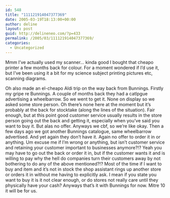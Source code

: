 ```yaml
---
id: 548
title: "111121914047377369"
date: 2005-03-19T18:13:00+00:00
author: deline
layout: post
guid: http://delineneo.com/?p=433
permalink: /2005/03/111121914047377369/
categories:
  - Uncategorized
---
```

Mmm I&#8217;ve actually used my scanner&#8230; kinda good I bought that cheapo printer a few months back for colour. For a moment wondered if I&#8217;d use it, but I&#8217;ve been using it a bit for my science subject printing pictures etc, scanning diagrams.

Oh also made an el-cheapo Aldi trip on the way back from Bunnings. Firstly my gripe re Bunnings. A couple of months back they had a catlpgue advertising a wheelbarrow. So we went to get it. None on display so we asked some store person. Oh there&#8217;s none here at the moment but it&#8217;s probably at the back for stocktake (along the lines of the situation). Fair enough, but at this point good customer service usually results in the store person going out the back and getting it, especially when you&#8217;ve said you want to buy it. But alas no offer. Anyways we cbf, so we&#8217;re like okay. Then a few days ago we got another Bunnings catalogue, same wheelbarrow advertised. And yet again they don&#8217;t have it. Again no offer to order it in or anything. Um excuse me if I&#8217;m wrong or anything, but isn&#8217;t customer service and retaining your customer important to businesses anymore?!? Yeah you may have to go out the back or order it in, but if the customer wants it and is willing to pay why the hell do companies turn their customers away by not bothering to do any of the above mentioned?!? Most of the time if I want to buy and item and it&#8217;s not in stock the shop assistant rings up another store or orders it in without me having to explicitly ask. I mean if you state you want to buy it is it not clear enough, or do stores not really care until they physically have your cash? Anyways that&#8217;s it with Bunnings for now. Mitre 10 it will be for us.

